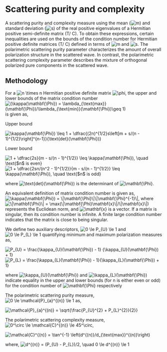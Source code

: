 # Scattering purity and complexity

A scattering purity and complexity measure using the mean (<img src="https://latex.codecogs.com/gif.latex?m" title="m" />) and standard deviation (<img src="https://latex.codecogs.com/gif.latex?s" title="s" />) of the real positive eigenvalues of a Hermitian positive semi-definite matrix (T/ C). To obtain these expressions, certain inequalities are used on the bounds of the condition number for Hermitian positive definite matrices (T/ C) defined in terms of <img src="https://latex.codecogs.com/gif.latex?m" title="m" /> and <img src="https://latex.codecogs.com/gif.latex?s" title="s" />. The polarimetric scattering purity parameter characterizes the amount of overall polarization structure in the scattered wave. In contrast, the polarimetric scattering complexity parameter describes the mixture of orthogonal polarized pure components in the scattered wave.


## Methodology

For a <img src="https://latex.codecogs.com/gif.latex?n&space;\times&space;n" title="n \times n" /> Hermitian positive definite matrix <img src="https://latex.codecogs.com/gif.latex?\mathbf{\Phi}" title="\phi" />, the upper and lower bounds of the matrix condition number <img src="https://latex.codecogs.com/gif.latex?(\kappa(\mathbf{\Phi})&space;=&space;\lambda_{\text{max}}(\mathbf{\Phi})/\lambda_{\text{min}}(\mathbf{\Phi})\geq&space;1)" title="(\kappa(\mathbf{\Phi}) = \lambda_{\text{max}}(\mathbf{\Phi})/\lambda_{\text{min}}(\mathbf{\Phi})\geq 1)" /> is given as,

Upper bound

<img src="https://latex.codecogs.com/gif.latex?\kappa(\mathbf{\Phi})&space;\leq&space;1&space;&plus;&space;\dfrac{(2n)^{1/2}s\left[m&space;&plus;&space;s/(n&space;-&space;1)^{1/2}\right]^{n-1}}{\text{det}(\mathbf{\Phi})}" title="\kappa(\mathbf{\Phi}) \leq 1 + \dfrac{(2n)^{1/2}s\left[m + s/(n - 1)^{1/2}\right]^{n-1}}{\text{det}(\mathbf{\Phi})}" />

Lower bound

<img src="https://latex.codecogs.com/gif.latex?1&space;&plus;&space;\dfrac{2s}{m&space;-&space;s/(n&space;-&space;1)^{1/2}}&space;\leq&space;\kappa(\mathbf{\Phi}),&space;\quad&space;\text{$n$&space;is&space;even}" title="1 + \dfrac{2s}{m - s/(n - 1)^{1/2}} \leq \kappa(\mathbf{\Phi}), \quad \text{$n$ is even}" />

<img src="https://latex.codecogs.com/gif.latex?1&space;&plus;&space;\dfrac{2sn/(n^2&space;-&space;1)^{1/2}}{m&space;-&space;s/(n&space;-&space;1)^{1/2}}&space;\leq&space;\kappa(\mathbf{\Phi}),&space;\quad&space;\text{$n$&space;is&space;odd}" title="1 + \dfrac{2sn/(n^2 - 1)^{1/2}}{m - s/(n - 1)^{1/2}} \leq \kappa(\mathbf{\Phi}), \quad \text{$n$ is odd}" />

where <img src="https://latex.codecogs.com/gif.latex?\text{det}(\mathbf{\Phi})" title="\text{det}(\mathbf{\Phi})" /> is the determinant of <img src="https://latex.codecogs.com/gif.latex?\mathbf{\Phi}" title="\mathbf{\Phi}" />. 

An equivalent definition of matrix condition number is given as, <img src="https://latex.codecogs.com/gif.latex?\kappa(\mathbf{\Phi})&space;=&space;\|\mathbf{\Phi}\|\|\mathbf{\Phi}^{-1}\|" title="\kappa(\mathbf{\Phi}) = \|\mathbf{\Phi}\|\|\mathbf{\Phi}^{-1}\|" />, where <img src="https://latex.codecogs.com/gif.latex?\|\mathbf{\Phi}\|&space;=&space;\max(\|\mathbf{\Phi}\mathbf{x}\|/\|\mathbf{x}\|)" title="\|\mathbf{\Phi}\| = \max(\|\mathbf{\Phi}\mathbf{x}\|/\|\mathbf{x}\|)" /> represents the Euclidean norm, and <img src="https://latex.codecogs.com/gif.latex?\mathbf{x}" title="\mathbf{x}" /> is a vector. If a matrix is singular, then its condition number is infinite. A finite large condition number indicates that the matrix is close to being singular. 

We define two auxiliary descriptors, <img src="https://latex.codecogs.com/gif.latex?0&space;\le&space;P_{U}&space;\le&space;1" title="0 \le P_{U} \le 1" /> and <img src="https://latex.codecogs.com/gif.latex?0&space;\le&space;P_{L}&space;\le&space;1" title="0 \le P_{L} \le 1" /> quantifying minimum and maximum polarization measures as,

<img src="https://latex.codecogs.com/gif.latex?P_{U}&space;=&space;\frac{\kappa_{U}(\mathbf{\Phi})&space;-&space;1}&space;{\kappa_{U}(\mathbf{\Phi})&space;&plus;&space;1}" title="P_{U} = \frac{\kappa_{U}(\mathbf{\Phi}) - 1} {\kappa_{U}(\mathbf{\Phi}) + 1}" />

<img src="https://latex.codecogs.com/gif.latex?P_{L}&space;=&space;\frac{\kappa_{L}(\mathbf{\Phi})&space;-&space;1}{\kappa_{L}(\mathbf{\Phi})&space;&plus;&space;1}" title="P_{L} = \frac{\kappa_{L}(\mathbf{\Phi}) - 1}{\kappa_{L}(\mathbf{\Phi}) + 1}" />

where <img src="https://latex.codecogs.com/gif.latex?\kappa_{U}(\mathbf{\Phi})" title="\kappa_{U}(\mathbf{\Phi})" /> and <img src="https://latex.codecogs.com/gif.latex?\kappa_{L}(\mathbf{\Phi})" title="\kappa_{L}(\mathbf{\Phi})" /> indicate equality in the upper and lower bounds (for n is either even or odd) for the condition number of <img src="https://latex.codecogs.com/gif.latex?\mathbf{\Phi}" title="\mathbf{\Phi}" /> respectively

The polarimetric scattering purity measure, <img src="https://latex.codecogs.com/gif.latex?0&space;\le&space;\mathcal{P}_{a}^{(n)}&space;\le&space;1" title="0 \le \mathcal{P}_{a}^{(n)} \le 1" /> as,

<img src="https://latex.codecogs.com/gif.latex?\mathcal{P}_{a}^{(n)}&space;=&space;\sqrt{\frac{P_{U}^{2}&space;&plus;&space;P_{L}^{2}}{2}}" title="\mathcal{P}_{a}^{(n)} = \sqrt{\frac{P_{U}^{2} + P_{L}^{2}}{2}}" />

The polarimetric scattering complexity measure, <img src="https://latex.codecogs.com/gif.latex?0^\circ&space;\le&space;\mathcal{C}^{(n)}&space;\le&space;45^\circ" title="0^\circ \le \mathcal{C}^{(n)} \le 45^\circ" />,

<img src="https://latex.codecogs.com/gif.latex?\mathcal{C}^{(n)}&space;=&space;\tan^{-1}&space;\left(d^{(n)}/d_{\text{max}}^{(n)}\right)" title="\mathcal{C}^{(n)} = \tan^{-1} \left(d^{(n)}/d_{\text{max}}^{(n)}\right)" />

where, <img src="https://latex.codecogs.com/gif.latex?d^{(n)}&space;=&space;(P_{U}&space;-&space;P_{L})/2,&space;\quad&space;0&space;\le&space;d^{(n)}&space;\le&space;1" title="d^{(n)} = (P_{U} - P_{L})/2, \quad 0 \le d^{(n)} \le 1" />





